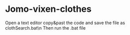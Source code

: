 # Jomo-vixen-clothes
Open a text editor copy&past the code and save the file as clothSearch.bat\n
Then run the .bat file
